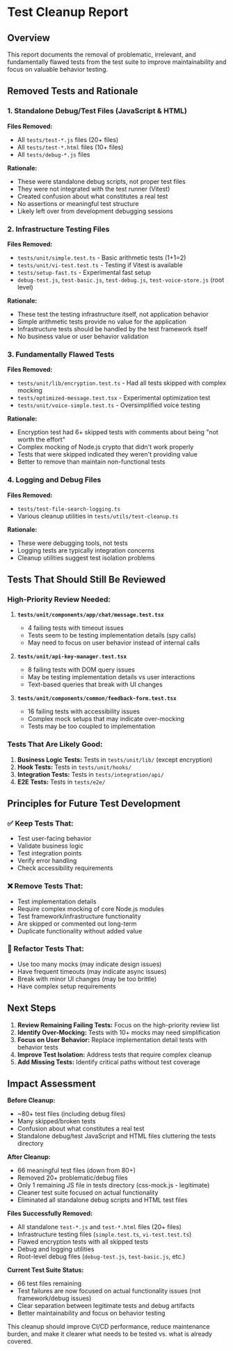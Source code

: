 # Test Cleanup Report

## Overview
This report documents the removal of problematic, irrelevant, and fundamentally flawed tests from the test suite to improve maintainability and focus on valuable behavior testing.

## Removed Tests and Rationale

### 1. Standalone Debug/Test Files (JavaScript & HTML)
**Files Removed:**
- All `tests/test-*.js` files (20+ files)
- All `tests/test-*.html` files (10+ files)
- All `tests/debug-*.js` files

**Rationale:**
- These were standalone debug scripts, not proper test files
- They were not integrated with the test runner (Vitest)
- Created confusion about what constitutes a real test
- No assertions or meaningful test structure
- Likely left over from development debugging sessions

### 2. Infrastructure Testing Files
**Files Removed:**
- `tests/unit/simple.test.ts` - Basic arithmetic tests (1+1=2)
- `tests/unit/vi-test.test.ts` - Testing if Vitest is available
- `tests/setup-fast.ts` - Experimental fast setup
- `debug-test.js`, `test-basic.js`, `test-debug.js`, `test-voice-store.js` (root level)

**Rationale:**
- These test the testing infrastructure itself, not application behavior
- Simple arithmetic tests provide no value for the application
- Infrastructure tests should be handled by the test framework itself
- No business value or user behavior validation

### 3. Fundamentally Flawed Tests
**Files Removed:**
- `tests/unit/lib/encryption.test.ts` - Had all tests skipped with complex mocking
- `tests/optimized-message.test.tsx` - Experimental optimization test
- `tests/unit/voice-simple.test.ts` - Oversimplified voice testing

**Rationale:**
- Encryption test had 6+ skipped tests with comments about being "not worth the effort"
- Complex mocking of Node.js crypto that didn't work properly
- Tests that were skipped indicated they weren't providing value
- Better to remove than maintain non-functional tests

### 4. Logging and Debug Files
**Files Removed:**
- `tests/test-file-search-logging.ts`
- Various cleanup utilities in `tests/utils/test-cleanup.ts`

**Rationale:**
- These were debugging tools, not tests
- Logging tests are typically integration concerns
- Cleanup utilities suggest test isolation problems

## Tests That Should Still Be Reviewed

### High-Priority Review Needed:
1. **`tests/unit/components/app/chat/message.test.tsx`**
   - 4 failing tests with timeout issues
   - Tests seem to be testing implementation details (spy calls)
   - May need to focus on user behavior instead of internal calls

2. **`tests/unit/api-key-manager.test.tsx`**
   - 8 failing tests with DOM query issues
   - May be testing implementation details vs user interactions
   - Text-based queries that break with UI changes

3. **`tests/unit/components/common/feedback-form.test.tsx`**
   - 16 failing tests with accessibility issues
   - Complex mock setups that may indicate over-mocking
   - Tests may be too coupled to implementation

### Tests That Are Likely Good:
1. **Business Logic Tests:** Tests in `tests/unit/lib/` (except encryption)
2. **Hook Tests:** Tests in `tests/unit/hooks/`
3. **Integration Tests:** Tests in `tests/integration/api/`
4. **E2E Tests:** Tests in `tests/e2e/`

## Principles for Future Test Development

### ✅ Keep Tests That:
- Test user-facing behavior
- Validate business logic
- Test integration points
- Verify error handling
- Check accessibility requirements

### ❌ Remove Tests That:
- Test implementation details
- Require complex mocking of core Node.js modules
- Test framework/infrastructure functionality
- Are skipped or commented out long-term
- Duplicate functionality without added value

### 🔄 Refactor Tests That:
- Use too many mocks (may indicate design issues)
- Have frequent timeouts (may indicate async issues)
- Break with minor UI changes (may be too brittle)
- Have complex setup requirements

## Next Steps

1. **Review Remaining Failing Tests:** Focus on the high-priority review list
2. **Identify Over-Mocking:** Tests with 10+ mocks may need simplification
3. **Focus on User Behavior:** Replace implementation detail tests with behavior tests
4. **Improve Test Isolation:** Address tests that require complex cleanup
5. **Add Missing Tests:** Identify critical paths without test coverage

## Impact Assessment

**Before Cleanup:**
- ~80+ test files (including debug files)
- Many skipped/broken tests
- Confusion about what constitutes a real test
- Standalone debug/test JavaScript and HTML files cluttering the tests directory

**After Cleanup:**
- 66 meaningful test files (down from 80+)
- Removed 20+ problematic/debug files
- Only 1 remaining JS file in tests directory (css-mock.js - legitimate)
- Cleaner test suite focused on actual functionality
- Eliminated all standalone debug scripts and HTML test files

**Files Successfully Removed:**
- All standalone `test-*.js` and `test-*.html` files (20+ files)
- Infrastructure testing files (`simple.test.ts`, `vi-test.test.ts`)
- Flawed encryption tests with all skipped tests
- Debug and logging utilities
- Root-level debug files (`debug-test.js`, `test-basic.js`, etc.)

**Current Test Suite Status:**
- 66 test files remaining
- Test failures are now focused on actual functionality issues (not framework/debug issues)
- Clear separation between legitimate tests and debug artifacts
- Better maintainability and focus on behavior testing

This cleanup should improve CI/CD performance, reduce maintenance burden, and make it clearer what needs to be tested vs. what is already covered.